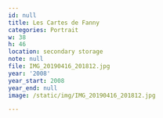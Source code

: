 ```yaml
---
id: null
title: Les Cartes de Fanny
categories: Portrait
w: 38
h: 46
location: secondary storage
note: null
file: IMG_20190416_201812.jpg
year: '2008'
year_start: 2008
year_end: null
image: /static/img/IMG_20190416_201812.jpg

---
```

